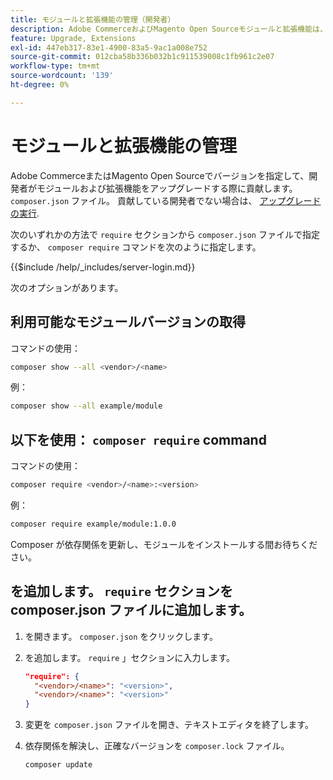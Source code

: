 ```yaml
---
title: モジュールと拡張機能の管理（開発者）
description: Adobe CommerceおよびMagento Open Sourceモジュールと拡張機能は、コマンドラインインターフェイスと Composer パッケージマネージャーを使用して管理します。
feature: Upgrade, Extensions
exl-id: 447eb317-83e1-4900-83a5-9ac1a008e752
source-git-commit: 012cba58b336b032b1c911539008c1fb961c2e07
workflow-type: tm+mt
source-wordcount: '139'
ht-degree: 0%

---
```


# モジュールと拡張機能の管理

Adobe CommerceまたはMagento Open Sourceでバージョンを指定して、開発者がモジュールおよび拡張機能をアップグレードする際に貢献します。 `composer.json` ファイル。 貢献している開発者でない場合は、 [アップグレードの実行](../implementation/perform-upgrade.md).

次のいずれかの方法で `require` セクションから `composer.json` ファイルで指定するか、 `composer require` コマンドを次のように指定します。

{{$include /help/_includes/server-login.md}}

次のオプションがあります。

## 利用可能なモジュールバージョンの取得

コマンドの使用：

```bash
composer show --all <vendor>/<name>
```

例：

```bash
composer show --all example/module
```

## 以下を使用： `composer require` command

コマンドの使用：

```bash
composer require <vendor>/<name>:<version>
```

例：

```bash
composer require example/module:1.0.0
```

Composer が依存関係を更新し、モジュールをインストールする間お待ちください。

## を追加します。 `require` セクションを composer.json ファイルに追加します。

1. を開きます。 `composer.json` をクリックします。

1. を追加します。 `require` 」セクションに入力します。

   ```json
   "require": {
     "<vendor>/<name>": "<version>",
     "<vendor>/<name>": "<version>"
   }
   ```

1. 変更を `composer.json` ファイルを開き、テキストエディタを終了します。

1. 依存関係を解決し、正確なバージョンを `composer.lock` ファイル。

   ```bash
   composer update
   ```
